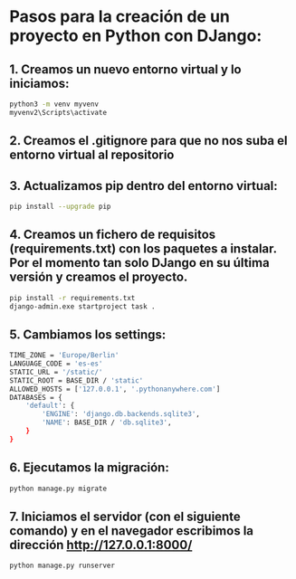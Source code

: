 # Pasos para la creación de un proyecto en Python con DJango:

## 1. Creamos un nuevo entorno virtual y lo iniciamos:
```bash
python3 -m venv myvenv
myvenv2\Scripts\activate
```
## 2. Creamos el .gitignore para que no nos suba el entorno virtual al repositorio
## 3. Actualizamos pip dentro del entorno virtual:
```bash
pip install --upgrade pip
```
## 4. Creamos un fichero de requisitos (requirements.txt) con los paquetes a instalar. Por el momento tan solo DJango en su última versión y creamos el proyecto.
```bash
pip install -r requirements.txt
django-admin.exe startproject task .
```
## 5. Cambiamos los settings:
```bash
TIME_ZONE = 'Europe/Berlin'
LANGUAGE_CODE = 'es-es'
STATIC_URL = '/static/'
STATIC_ROOT = BASE_DIR / 'static'
ALLOWED_HOSTS = ['127.0.0.1', '.pythonanywhere.com']
DATABASES = {
    'default': {
        'ENGINE': 'django.db.backends.sqlite3',
        'NAME': BASE_DIR / 'db.sqlite3',
    }
}
```
## 6. Ejecutamos la migración:
```bash
python manage.py migrate
```
## 7. Iniciamos el servidor (con el siguiente comando) y en el navegador escribimos la dirección http://127.0.0.1:8000/
```bash
python manage.py runserver
```
